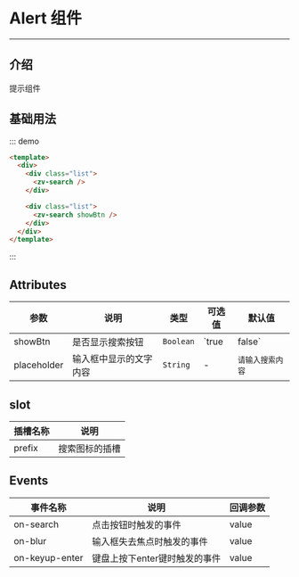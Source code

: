 # Alert 组件

<!-- {.md} -->

---

<!-- {.md} -->

## 介绍

<!-- {.md} -->

提示组件

<!-- {.md} -->

## 基础用法

<!-- {.md} -->
<search-demo></search-demo>

::: demo

```html
<template>
  <div>
    <div class="list">
      <zv-search />
    </div>

    <div class="list">
      <zv-search showBtn />
    </div>
  </div>
</template>
```
:::

## Attributes

<!-- {.md} -->

| 参数      | 说明                                   | 类型     | 可选值 | 默认值    |
| --------- | -------------------------------------- | -------- | ------ | --------- |
| showBtn      | 是否显示搜索按钮                                 | `Boolean` | `true | false`      | `false`         |
| placeholder      | 输入框中显示的文字内容                                 | `String` | -      | `请输入搜索内容`         |

## slot

<!-- {.md} -->

| 插槽名称      | 说明                                   |
| --------- | -------------------------------------- |
| prefix  | 搜索图标的插槽                                 | 

## Events

<!-- {.md} -->

| 事件名称      | 说明                                   | 回调参数   |
| --------- | -------------------------------------- |--------- |
| on-search  | 点击按钮时触发的事件                                 | value |
| on-blur  | 输入框失去焦点时触发的事件                                 | value |
| on-keyup-enter  | 键盘上按下enter键时触发的事件                                 | value |